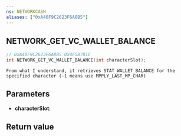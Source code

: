 ```yaml
---
ns: NETWORKCASH
aliases: ["0xA40F9C2623F6A8B5"]
---
```

## NETWORK_GET_VC_WALLET_BALANCE

```c
// 0xA40F9C2623F6A8B5 0x4F5B781C
int NETWORK_GET_VC_WALLET_BALANCE(int characterSlot);
```

```
From what I understand, it retrieves STAT_WALLET_BALANCE for the specified character (-1 means use MPPLY_LAST_MP_CHAR)  
```

## Parameters
* **characterSlot**: 

## Return value

